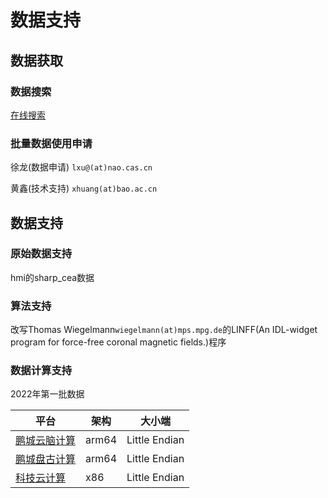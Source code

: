 # 数据支持

## 数据获取

### 数据搜索

[在线搜索](/search/)


### 批量数据使用申请

徐龙(数据申请) `lxu@(at)nao.cas.cn` 
 
黄鑫(技术支持) `xhuang(at)bao.ac.cn`

## 数据支持

### 原始数据支持

hmi的sharp_cea数据

### 算法支持

改写Thomas Wiegelmann`wiegelmann(at)mps.mpg.de`的LINFF(An IDL-widget program for force-free coronal magnetic fields.)程序

### 数据计算支持

2022年第一批数据

| 平台                                           | 架构  | 大小端        |
| ---------------------------------------------- | ----- | ------------- |
| [鹏城云脑计算](https://cloudbrain2.pcl.ac.cn/) | arm64 | Little Endian |
| [鹏城盘古计算](https://cloudbrain2.pcl.ac.cn/) | arm64 | Little Endian |
| [科技云计算](https://www.blsc.cn/)             | x86   | Little Endian |


